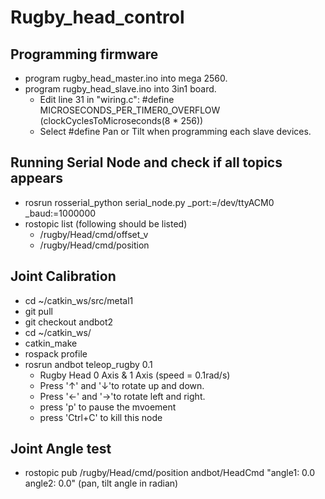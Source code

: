 # Rugby_head_control

## Programming firmware
* program rugby_head_master.ino into mega 2560.
* program rugby_head_slave.ino into 3in1 board.
  * Edit line 31 in "wiring.c": #define MICROSECONDS_PER_TIMER0_OVERFLOW (clockCyclesToMicroseconds(8 * 256))  
  * Select #define Pan or Tilt when programming each slave devices.

## Running Serial Node and check if all topics appears
* rosrun rosserial_python serial_node.py _port:=/dev/ttyACM0 _baud:=1000000
* rostopic list (following should be listed)
  * /rugby/Head/cmd/offset_v
  * /rugby/Head/cmd/position
  
## Joint Calibration
* cd ~/catkin_ws/src/metal1
* git pull
* git checkout andbot2
* cd ~/catkin_ws/
* catkin_make
* rospack profile
* rosrun andbot teleop_rugby 0.1
  * Rugby Head 0 Axis & 1 Axis (speed = 0.1rad/s)
  * Press '↑' and '↓'to rotate up and down.
  * Press '←' and '→'to rotate left and right.
  * press 'p' to pause the mvoement
  * press 'Ctrl+C' to kill this node
  
## Joint Angle test
* rostopic pub /rugby/Head/cmd/position andbot/HeadCmd "angle1: 0.0 angle2: 0.0" (pan, tilt angle in radian)
